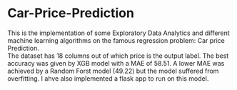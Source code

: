 # Car-Price-Prediction<br>
This is the implementation of some Exploratory Data Analytics and different machine learning algorithms on the famous regression problem: Car price Prediction.<br/>
The dataset has 18 columns out of which price is the output label.
The best accuracy was given by XGB model with a MAE of 58.51.
A lower MAE was achieved by a Random Forst model (49.22) but the model suffered from overfitting.
I ahve also implemented a flask app to run on this model.
